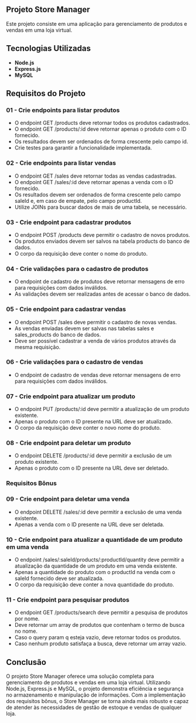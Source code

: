 ## Projeto Store Manager

Este projeto consiste em uma aplicação para gerenciamento de produtos e vendas em uma loja virtual.

## Tecnologias Utilizadas

  - **Node.js**
  - **Express.js**
  - **MySQL**

## Requisitos do Projeto

### 01 - Crie endpoints para listar produtos

- O endpoint GET /products deve retornar todos os produtos cadastrados.
- O endpoint GET /products/:id deve retornar apenas o produto com o ID fornecido.
- Os resultados devem ser ordenados de forma crescente pelo campo id.
- Crie testes para garantir a funcionalidade implementada.

### 02 - Crie endpoints para listar vendas

- O endpoint GET /sales deve retornar todas as vendas cadastradas.
- O endpoint GET /sales/:id deve retornar apenas a venda com o ID fornecido.
- Os resultados devem ser ordenados de forma crescente pelo campo saleId e, em caso de empate, pelo campo productId.
- Utilize JOINs para buscar dados de mais de uma tabela, se necessário.

### 03 - Crie endpoint para cadastrar produtos

- O endpoint POST /products deve permitir o cadastro de novos produtos.
- Os produtos enviados devem ser salvos na tabela products do banco de dados.
- O corpo da requisição deve conter o nome do produto.

### 04 - Crie validações para o cadastro de produtos

- O endpoint de cadastro de produtos deve retornar mensagens de erro para requisições com dados inválidos.
- As validações devem ser realizadas antes de acessar o banco de dados.

### 05 - Crie endpoint para cadastrar vendas

- O endpoint POST /sales deve permitir o cadastro de novas vendas.
- As vendas enviadas devem ser salvas nas tabelas sales e sales_products do banco de dados.
- Deve ser possível cadastrar a venda de vários produtos através da mesma requisição.

### 06 - Crie validações para o cadastro de vendas

- O endpoint de cadastro de vendas deve retornar mensagens de erro para requisições com dados inválidos.

### 07 - Crie endpoint para atualizar um produto

- O endpoint PUT /products/:id deve permitir a atualização de um produto existente.
- Apenas o produto com o ID presente na URL deve ser atualizado.
- O corpo da requisição deve conter o novo nome do produto.

### 08 - Crie endpoint para deletar um produto

- O endpoint DELETE /products/:id deve permitir a exclusão de um produto existente.
- Apenas o produto com o ID presente na URL deve ser deletado.

### Requisitos Bônus

### 09 - Crie endpoint para deletar uma venda

- O endpoint DELETE /sales/:id deve permitir a exclusão de uma venda existente.
- Apenas a venda com o ID presente na URL deve ser deletada.

### 10 - Crie endpoint para atualizar a quantidade de um produto em uma venda

- O endpoint /sales/:saleId/products/:productId/quantity deve permitir a atualização da quantidade de um produto em uma venda existente.
- Apenas a quantidade do produto com o productId na venda com o saleId fornecido deve ser atualizada.
- O corpo da requisição deve conter a nova quantidade do produto.

### 11 - Crie endpoint para pesquisar produtos

- O endpoint GET /products/search deve permitir a pesquisa de produtos por nome.
- Deve retornar um array de produtos que contenham o termo de busca no nome.
- Caso o query param q esteja vazio, deve retornar todos os produtos.
- Caso nenhum produto satisfaça a busca, deve retornar um array vazio.

## Conclusão

O projeto Store Manager oferece uma solução completa para gerenciamento de produtos e vendas em uma loja virtual. Utilizando Node.js, Express.js e MySQL, o projeto demonstra eficiência e segurança no armazenamento e manipulação de informações. Com a implementação dos requisitos bônus, o Store Manager se torna ainda mais robusto e capaz de atender às necessidades de gestão de estoque e vendas de qualquer loja.
